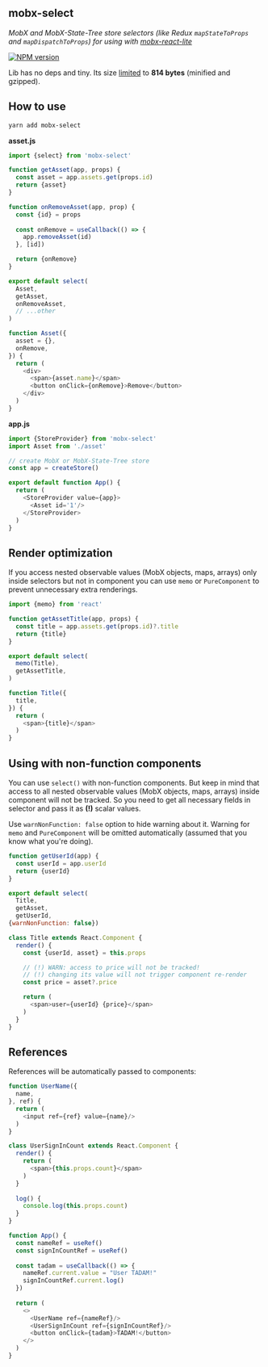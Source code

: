 ## mobx-select

_MobX and MobX-State-Tree store selectors
(like Redux `mapStateToProps` and `mapDispatchToProps`)
for using with [mobx-react-lite](https://github.com/mobxjs/mobx-react-lite)_

[![NPM version](https://img.shields.io/npm/v/mobx-select.svg)](https://www.npmjs.com/package/mobx-select)

Lib has no deps and tiny. Its size [limited](https://github.com/ai/size-limit)
to **814 bytes** (minified and gzipped).

## How to use

```bash
yarn add mobx-select
```

**asset.js**
```js
import {select} from 'mobx-select'

function getAsset(app, props) {
  const asset = app.assets.get(props.id)
  return {asset}
}

function onRemoveAsset(app, prop) {
  const {id} = props
  
  const onRemove = useCallback(() => {
    app.removeAsset(id)
  }, [id])

  return {onRemove}
}

export default select(
  Asset,
  getAsset,
  onRemoveAsset,
  // ...other
)

function Asset({
  asset = {},
  onRemove,
}) {
  return (
    <div>
      <span>{asset.name}</span>
      <button onClick={onRemove}>Remove</button>
    </div>
  )
}
```

**app.js**
```js
import {StoreProvider} from 'mobx-select'
import Asset from './asset'

// create MobX or MobX-State-Tree store
const app = createStore()

export default function App() {
  return (
    <StoreProvider value={app}>
      <Asset id='1'/>
    </StoreProvider>
  )
}
```

## Render optimization

If you access nested observable values (MobX objects, maps, arrays) only inside
selectors but not in component you can use `memo` or `PureComponent`
to prevent unnecessary extra renderings.

```js
import {memo} from 'react'

function getAssetTitle(app, props) {
  const title = app.assets.get(props.id)?.title
  return {title}
}

export default select(
  memo(Title),
  getAssetTitle,
)

function Title({
  title,
}) {
  return (
    <span>{title}</span>
  )
}
```

## Using with non-function components

You can use `select()` with non-function components. But keep in mind that
access to all nested observable values (MobX objects, maps, arrays) inside
component will not be tracked. So you need to get all necessary fields in
selector and pass it as **(!)** scalar values.

Use `warnNonFunction: false` option to hide warning about it. Warning for `memo`
and `PureComponent` will be omitted automatically (assumed that you know what
you're doing). 

```js
function getUserId(app) {
  const userId = app.userId
  return {userId}
}

export default select(
  Title,
  getAsset,
  getUserId,
{warnNonFunction: false})

class Title extends React.Component {
  render() {
    const {userId, asset} = this.props

    // (!) WARN: access to price will not be tracked!
    // (!) changing its value will not trigger component re-render 
    const price = asset?.price

    return (
      <span>user={userId} {price}</span>
    )
  }
}
```

## References

References will be automatically passed to components:

```js
function UserName({
  name,
}, ref) {
  return (
    <input ref={ref} value={name}/>
  )
}

class UserSignInCount extends React.Component {
  render() {
    return (
      <span>{this.props.count}</span>
    )
  }
  
  log() {
    console.log(this.props.count)
  }
}

function App() {
  const nameRef = useRef()
  const signInCountRef = useRef()
  
  const tadam = useCallback(() => {
    nameRef.current.value = "User TADAM!"
    signInCountRef.current.log()
  })
  
  return (
    <>
      <UserName ref={nameRef}/>
      <UserSignInCount ref={signInCountRef}/>
      <button onClick={tadam}>TADAM!</button>
    </>
  )
}
```
